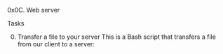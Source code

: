 0x0C. Web server

Tasks

0. Transfer a file to your server
This is a Bash script that transfers a file from our client to a server:
